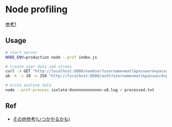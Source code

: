# Node profiling

[参考1](https://nodejs.org/ja/docs/guides/simple-profiling/)

## Usage

```sh
# start server
NODE_ENV=production node --prof index.js

# create user data and stress
curl -X GET "http://localhost:8080/newUser?username=matt&password=password"
ab -k -c 20 -n 250 "http://localhost:8080/auth?username=matt&password=password"

# write analyze data
node --prof-process isolate-0xnnnnnnnnnnnn-v8.log > processed.txt
```

## Ref

- [その他参考(いつかやるかも)](https://yosuke-furukawa.hatenablog.com/entry/2017/12/05/125517)
